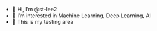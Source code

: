 - 👋 Hi, I’m @st-lee2
- 👀 I’m interested in Machine Learning, Deep Learning, AI
- 🌱 This is my testing area

<!---
st-lee2/st-lee2 is a ✨ special ✨ repository because its `README.md` (this file) appears on your GitHub profile.
You can click the Preview link to take a look at your changes.
--->
